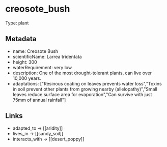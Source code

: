 # creosote_bush

Type: plant

## Metadata

- name: Creosote Bush
- scientificName: Larrea tridentata
- height: 300
- waterRequirement: very low
- description: One of the most drought-tolerant plants, can live over 10,000 years.
- adaptations: ["Resinous coating on leaves prevents water loss","Toxins in soil prevent other plants from growing nearby (allelopathy)","Small leaves reduce surface area for evaporation","Can survive with just 75mm of annual rainfall"]

## Links

- adapted_to -> [[aridity]]
- lives_in -> [[sandy_soil]]
- interacts_with -> [[desert_poppy]]
